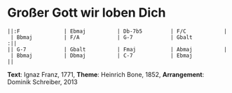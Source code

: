 Großer Gott wir loben Dich
==========================

    ||:F              | Ebmaj          | Db-7b5         | F/C            |
     | Bbmaj          | F/A            | G-7            | Gbalt         :||
    || G-7            | Gbalt          | Fmaj           | Abmaj          |
     | Bbmaj          | Dbmaj          | C-7            | Ebmaj          ||
 
**Text**: Ignaz Franz, 1771,
**Theme**: Heinrich Bone, 1852,
**Arrangement**: Dominik Schreiber, 2013
